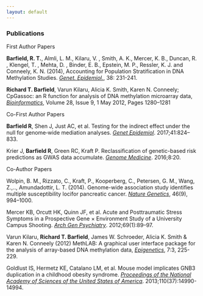 ```yaml
---
layout: default
---
```

### Publications

First Author Papers

**Barfield, R. T.**, Almli, L. M., Kilaru, V. , Smith, A. K., Mercer, K. B., Duncan, R. , Klengel, T. , Mehta, D. , Binder, E. B., Epstein, M. P., Ressler, K. J. and Conneely, K. N. (2014), Accounting for Population Stratification in DNA Methylation Studies. [*Genet. Epidemiol.*](https://doi.org/10.1002/gepi.21789), 38: 231-241.

**Richard T. Barfield**, Varun Kilaru, Alicia K. Smith, Karen N. Conneely; CpGassoc: an R function for analysis of DNA methylation microarray data, [*Bioinformatics*](https://academic.oup.com/bioinformatics/article/28/9/1280/312316), Volume 28, Issue 9, 1 May 2012, Pages 1280–1281


Co-First Author Papers

**Barfield R**, Shen J, Just AC, et al. Testing for the indirect effect under the null for genome‐wide mediation analyses. [*Genet Epidemiol*](https://doi.org/10.1002/gepi.22084). 2017;41:824–833.

Krier J, **Barfield R**, Green RC, Kraft P. Reclassification of genetic-based risk predictions as GWAS data accumulate. [*Genome Medicine*](http://doi.org/10.1186/s13073-016-0272-5). 2016;8:20.



Co-Author Papers

Wolpin, B. M., Rizzato, C., Kraft, P., Kooperberg, C., Petersen, G. M., Wang, Z.,.., Amundadottir, L. T. (2014). Genome-wide association study identifies multiple susceptibility locifor pancreatic cancer. [*Nature Genetics*](http://doi.org/10.1038/ng.3052), 46(9), 994–1000.      

Mercer KB, Orcutt HK, Quinn JF, et al. Acute and Posttraumatic Stress Symptoms in a Prospective Gene × Environment Study of a University Campus Shooting. [*Arch Gen Psychiatry*](https://jamanetwork.com/journals/jamapsychiatry/fullarticle/1107439). 2012;69(1):89–97.

Varun Kilaru, **Richard T. Barfield**, James W. Schroeder, Alicia K. Smith & Karen N. Conneely (2012) MethLAB: A graphical user interface package for the analysis of array-based DNA methylation data, [*Epigenetics*](https://doi.org/10.4161/epi.7.3.19284), 7:3, 225-229.

Goldlust IS, Hermetz KE, Catalano LM, et al. Mouse model implicates GNB3 duplication in a childhood obesity syndrome. [*Proceedings of the National Academy of Sciences of the United States of America*](http://doi.org/10.1073/pnas.1305999110). 2013;110(37):14990-14994.


